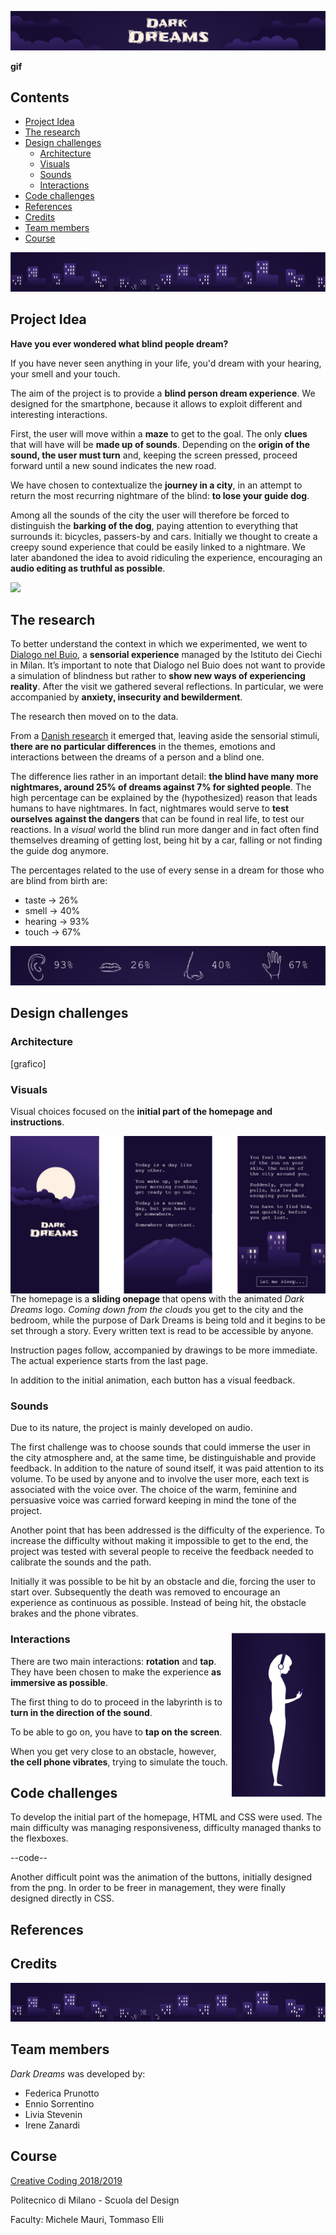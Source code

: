 ![](Images/Slide-Title.png)

**gif**

## Contents
- [Project Idea](https://github.com/drawwithcode/2018-group-work-group-06/blob/master/README.md#project-idea--)
- [The research](https://github.com/drawwithcode/2018-group-work-group-06/blob/master/README.md#the-research--)
- [Design challenges](https://github.com/drawwithcode/2018-group-work-group-06/blob/master/README.md#design-challenges--)
  * [Architecture](https://github.com/drawwithcode/2018-group-work-group-06/blob/master/README.md#architecture--)
  * [Visuals](https://github.com/drawwithcode/2018-group-work-group-06/blob/master/README.md#visuals--)
  * [Sounds](https://github.com/drawwithcode/2018-group-work-group-06/blob/master/README.md#sounds--)
  * [Interactions](https://github.com/drawwithcode/2018-group-work-group-06/blob/master/README.md#interactions--)
- [Code challenges](https://github.com/drawwithcode/2018-group-work-group-06/blob/master/README.md#code-challenges--)
- [References](https://github.com/drawwithcode/2018-group-work-group-06/blob/master/README.md#references--)
- [Credits](https://github.com/drawwithcode/2018-group-work-group-06/blob/master/README.md#credits--)
- [Team members](https://github.com/drawwithcode/2018-group-work-group-06/blob/master/README.md#team-members--)
- [Course](https://github.com/drawwithcode/2018-group-work-group-06/blob/master/README.md#course--)

![](Images/Slide-Skyline.png)
## Project Idea
**Have you ever wondered what blind people dream?**

If you have never seen anything in your life, you'd dream with your hearing, your smell and your touch.

The aim of the project is to provide a **blind person dream experience**.
We designed for the smartphone, because it allows to exploit different and interesting interactions. 

First, the user will move within a **maze** to get to the goal. The only **clues** that will have will be **made up of sounds**. Depending on the **origin of the sound, the user must turn** and, keeping the screen pressed, proceed forward until a new sound indicates the new road.

We have chosen to contextualize the **journey in a city**, in an attempt to return the most recurring nightmare of the blind: **to lose your guide dog**. 

Among all the sounds of the city the user will therefore be forced to distinguish the **barking of the dog**, paying attention to everything that surrounds it: bicycles, passers-by and cars.
Initially we thought to create a creepy sound experience that could be easily linked to a nightmare. We later abandoned the idea to avoid ridiculing the experience, encouraging an **audio editing as truthful as possible**.

[![](http://img.youtube.com/vi/f3IDrRBufWs/0.jpg)](http://www.youtube.com/watch?v=f3IDrRBufWs "")

## The research

To better understand the context in which we experimented, we went to [Dialogo nel Buio](http://www.dialogonelbuio.org/index.php/it/), a **sensorial experience** managed by the Istituto dei Ciechi in Milan. It’s important to note that Dialogo nel Buio does not want to provide a simulation of blindness but rather to **show new ways of experiencing reality**. After the visit we gathered several reflections. In particular, we were accompanied by **anxiety, insecurity and bewilderment**.

The research then moved on to the data.

From a [Danish research](http://sciencenordic.com/blind-people-have-four-times-more-nightmares-sighted-people) it emerged that, leaving aside the sensorial stimuli, **there are no particular differences** in the themes, emotions and interactions between the dreams of a person and a blind one.

The difference lies rather in an important detail: **the blind have many more nightmares, around 25% of dreams against 7% for sighted people**. The high percentage can be explained by the (hypothesized) reason that leads humans to have nightmares. In fact, nightmares would serve to **test ourselves against the dangers** that can be found in real life, to test our reactions. In a *visual* world the blind run more danger and in fact often find themselves dreaming of getting lost, being hit by a car, falling or not finding the guide dog anymore.

The percentages related to the use of every sense in a dream for those who are blind from birth are:
- taste → 26%
- smell → 40%
- hearing → 93%
- touch → 67%

![](Images/Slide-Research.png)

## Design challenges
 
### Architecture 
[grafico]
 
### Visuals 
Visual choices focused on the **initial part of the homepage and instructions**.

<img align="left" src="Images/Slide-Visuals.png">

The homepage is a **sliding onepage** that opens with the animated *Dark Dreams* logo. _Coming down from the clouds_ you get to the city and the bedroom, while the purpose of Dark Dreams is being told and it begins to be set through a story. Every written text is read to be accessible by anyone.

Instruction pages follow, accompanied by drawings to be more immediate. 
The actual experience starts from the last page.
 
In addition to the initial animation, each button has a visual feedback.
 
### Sounds 
Due to its nature, the project is mainly developed on audio.

The first challenge was to choose sounds that could immerse the user in the city atmosphere and, at the same time, be distinguishable and provide feedback. In addition to the nature of sound itself, it was paid attention to its volume.
To be used by anyone and to involve the user more, each text is associated with the voice over. The choice of the warm, feminine and persuasive voice was carried forward keeping in mind the tone of the project.
 
Another point that has been addressed is the difficulty of the experience. To increase the difficulty without making it impossible to get to the end, the project was tested with several people to receive the feedback needed to calibrate the sounds and the path.
 
Initially it was possible to be hit by an obstacle and die, forcing the user to start over. Subsequently the death was removed to encourage an experience as continuous as possible. Instead of being hit, the obstacle brakes and the phone vibrates.


### Interactions  <img align="right" width="150" src="Images/Interactions.gif">

There are two main interactions: **rotation** and **tap**. They have been chosen to make the experience **as immersive as possible**.

The first thing to do to proceed in the labyrinth is to **turn in the direction of the sound**.
 
To be able to go on, you have to **tap on the screen**.
 
When you get very close to an obstacle, however, **the cell phone vibrates**, trying to simulate the touch.

## Code challenges 
 
To develop the initial part of the homepage, HTML and CSS were used.
The main difficulty was managing responsiveness, difficulty managed thanks to the flexboxes.

--code--
 
Another difficult point was the animation of the buttons, initially designed from the png. In order to be freer in management, they were finally designed directly in CSS.

## References 

## Credits 


![](Images/Slide-Skyline.png)

## Team members 
*Dark Dreams* was developed by:
- Federica Prunotto
- Ennio Sorrentino
- Livia Stevenin
- Irene Zanardi
 
## Course 
[Creative Coding 2018/2019](https://drawwithcode.github.io/2018/)

Politecnico di Milano - Scuola del Design

Faculty: Michele Mauri, Tommaso Elli



